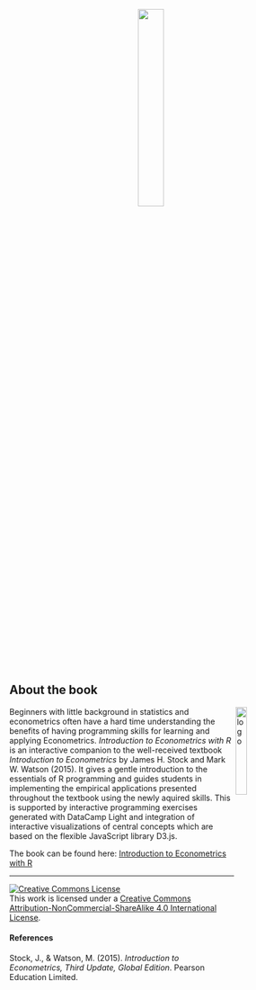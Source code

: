 <p align="center"><img align="center" src="https://github.com/mca91/EconometricsWithR/blob/master/docs/images/cover.png" width="30%" height="30%"></p>

## About the book

<p><img src="https://github.com/mca91/EconometricsWithR/blob/master/images/logo.png" alt="logo" align="right" width="20%" height="20%"> Beginners with little background in statistics and econometrics often have a hard time understanding the benefits of having programming skills for learning and applying Econometrics. <i>Introduction to Econometrics with R</i> is an interactive companion to the well-received textbook <i>Introduction to Econometrics</i> by James H. Stock and Mark W. Watson (2015). It gives a gentle introduction to the essentials of R programming and guides students in implementing the empirical applications presented throughout the textbook using the newly aquired skills. This is supported by interactive programming exercises generated with DataCamp Light and integration of interactive visualizations of central concepts which are based on the flexible JavaScript library D3.js.</p>

The book can be found here: [Introduction to Econometrics with R](https://www.econometrics-with-r.org/)

___

<a rel="license" href="http://creativecommons.org/licenses/by-nc-sa/4.0/"><img alt="Creative Commons License" style="border-width:0" src="https://mirrors.creativecommons.org/presskit/buttons/88x31/svg/by-nc-sa.eu.svg"/></a><br/>This work is licensed under a <a rel="license" href="http://creativecommons.org/licenses/by-nc-sa/4.0/">Creative Commons Attribution-NonCommercial-ShareAlike 4.0 International License</a>.

#### References
Stock, J., & Watson, M. (2015). *Introduction to Econometrics, Third Update, Global Edition*. Pearson Education Limited.
